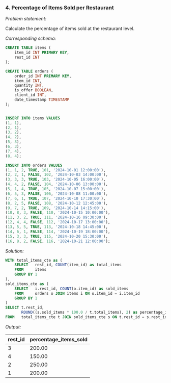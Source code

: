 ### 4. Percentage of Items Sold per Restaurant

*Problem statement:* 

Calculate the percentage of items sold at the restaurant level.

*Corresponding schema:*

```sql
CREATE TABLE items (
    item_id INT PRIMARY KEY,
    rest_id INT
);

CREATE TABLE orders (
    order_id INT PRIMARY KEY,
    item_id INT,
    quantity INT,
    is_offer BOOLEAN,
    client_id INT,
    date_timestamp TIMESTAMP
);


INSERT INTO items VALUES
(1, 1),
(2, 1),
(3, 2),
(4, 2),
(5, 3),
(6, 3),
(7, 4),
(8, 4);

INSERT INTO orders VALUES
(1, 1, 2, TRUE, 101, '2024-10-01 12:00:00'),
(2, 2, 1, FALSE, 102, '2024-10-03 14:00:00'),
(3, 3, 3, TRUE, 103, '2024-10-05 16:00:00'),
(4, 4, 2, FALSE, 104, '2024-10-06 13:00:00'),
(5, 1, 4, TRUE, 105, '2024-10-07 15:00:00'),
(6, 5, 3, FALSE, 106, '2024-10-08 11:00:00'),
(7, 6, 1, TRUE, 107, '2024-10-10 17:30:00'),
(8, 2, 5, FALSE, 108, '2024-10-12 12:45:00'),
(9, 7, 2, TRUE, 109, '2024-10-14 14:15:00'),
(10, 8, 3, FALSE, 110, '2024-10-15 10:00:00'),
(11, 3, 2, TRUE, 111, '2024-10-16 09:30:00'),
(12, 4, 4, FALSE, 112, '2024-10-17 13:00:00'),
(13, 5, 5, TRUE, 113, '2024-10-18 14:45:00'),
(14, 6, 1, FALSE, 114, '2024-10-19 18:00:00'),
(15, 3, 3, TRUE, 115, '2024-10-20 15:30:00'),
(16, 8, 2, FALSE, 116, '2024-10-21 12:00:00');
```

*Solution:*

```sql
WITH total_items_cte as (
    SELECT   rest_id, COUNT(item_id) as total_items
    FROM     items
    GROUP BY 1
),
sold_items_cte as (
    SELECT   i.rest_id, COUNT(o.item_id) as sold_items
    FROM     orders o JOIN items i ON o.item_id = i.item_id
    GROUP BY 1
)
SELECT t.rest_id,
       ROUND((s.sold_items * 100.0 / t.total_items), 2) as percentage_items_sold
FROM   total_items_cte t JOIN sold_items_cte s ON t.rest_id = s.rest_id
```

*Output:*

rest_id |	percentage_items_sold |
--|--|
3 |	200.00 |
4 |	150.00 |
2 |	250.00 |
1 |	200.00 |
